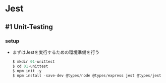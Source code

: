 # Jest

<!-- START doctoc -->
<!-- END doctoc -->

## #1 Unit-Testing

### setup

- まずはJestを実行するための環境準備を行う

  ```js
  $ mkdir 01-unittest
  $ cd 01-unittest
  $ npm init -y
  $ npm install -save-dev @types/node @types/express jest @types/jest
  ```
